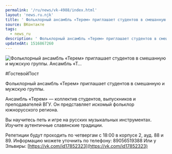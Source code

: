 ```yaml
---
permalink: '/ru/news/vk-4988/index.html'
layout: 'news.ru.njk'
title: ' Фольклорный ансамбль «Терем» приглашает студентов в смешанную и мужскую группы.    Ансамбль «Т…'
source: ВКонтакте
tags:
  - news_ru
description: ' Фольклорный ансамбль «Терем» приглашает студентов в смешанную и мужскую группы.    Ансамбль «Т…'
updatedAt: 1516867260
---
```

![ Фольклорный ансамбль «Терем» приглашает студентов в смешанную и мужскую группы.    Ансамбль «Т…](https://sun9-47.userapi.com/impf/c840537/v840537789/46e8a/ggINJm9I-6o.jpg?size=1280x925&quality=96&sign=ccbcfbc0ac63ff980ec7b5d0f0f32b30&c_uniq_tag=7-AqE965Uozz4Y4Qi8YvSUbnr5wSzVdBzSPRDkzj_Ro&type=album)

#ГостевойПост

Фольклорный ансамбль «Терем» приглашает студентов в смешанную и мужскую группы.

Ансамбль «Терем» — коллектив студентов, выпускников и преподавателей ВГУ. Он представляет искомый фольклор южнорусского региона.

Вы научитесь петь и игре на русских музыкальных инструментах. Изучите аутентичные славянские традиции.

Репетиции будут проходить по четвергам с 18:00 в корпусе 2, ауд. 88 и 89.
Информацию можете уточнить по телефону: 89056519388
Или у Эльвиры: [https://vk.com/id17852323](https://vk.com/id17852323)
